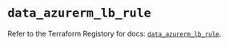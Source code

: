 # `data_azurerm_lb_rule`

Refer to the Terraform Registory for docs: [`data_azurerm_lb_rule`](https://www.terraform.io/docs/providers/azurerm/d/lb_rule).
